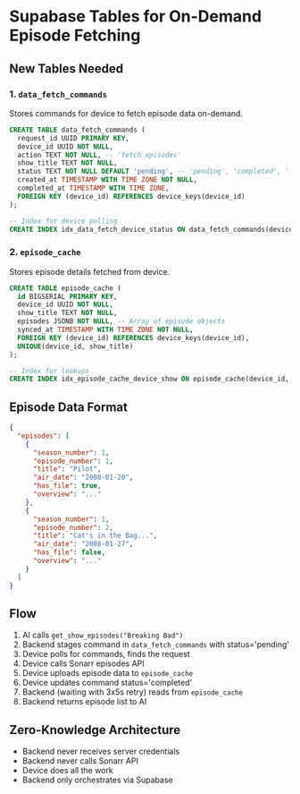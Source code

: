 # Supabase Tables for On-Demand Episode Fetching

## New Tables Needed

### 1. `data_fetch_commands`
Stores commands for device to fetch episode data on-demand.

```sql
CREATE TABLE data_fetch_commands (
  request_id UUID PRIMARY KEY,
  device_id UUID NOT NULL,
  action TEXT NOT NULL, -- 'fetch_episodes'
  show_title TEXT NOT NULL,
  status TEXT NOT NULL DEFAULT 'pending', -- 'pending', 'completed', 'failed'
  created_at TIMESTAMP WITH TIME ZONE NOT NULL,
  completed_at TIMESTAMP WITH TIME ZONE,
  FOREIGN KEY (device_id) REFERENCES device_keys(device_id)
);

-- Index for device polling
CREATE INDEX idx_data_fetch_device_status ON data_fetch_commands(device_id, status);
```

### 2. `episode_cache`
Stores episode details fetched from device.

```sql
CREATE TABLE episode_cache (
  id BIGSERIAL PRIMARY KEY,
  device_id UUID NOT NULL,
  show_title TEXT NOT NULL,
  episodes JSONB NOT NULL, -- Array of episode objects
  synced_at TIMESTAMP WITH TIME ZONE NOT NULL,
  FOREIGN KEY (device_id) REFERENCES device_keys(device_id),
  UNIQUE(device_id, show_title)
);

-- Index for lookups
CREATE INDEX idx_episode_cache_device_show ON episode_cache(device_id, show_title);
```

## Episode Data Format

```json
{
  "episodes": [
    {
      "season_number": 1,
      "episode_number": 1,
      "title": "Pilot",
      "air_date": "2008-01-20",
      "has_file": true,
      "overview": "..."
    },
    {
      "season_number": 1,
      "episode_number": 2,
      "title": "Cat's in the Bag...",
      "air_date": "2008-01-27",
      "has_file": false,
      "overview": "..."
    }
  ]
}
```

## Flow

1. AI calls `get_show_episodes("Breaking Bad")`
2. Backend stages command in `data_fetch_commands` with status='pending'
3. Device polls for commands, finds the request
4. Device calls Sonarr episodes API
5. Device uploads episode data to `episode_cache`
6. Device updates command status='completed'
7. Backend (waiting with 3x5s retry) reads from `episode_cache`
8. Backend returns episode list to AI

## Zero-Knowledge Architecture

- Backend never receives server credentials
- Backend never calls Sonarr API
- Device does all the work
- Backend only orchestrates via Supabase
